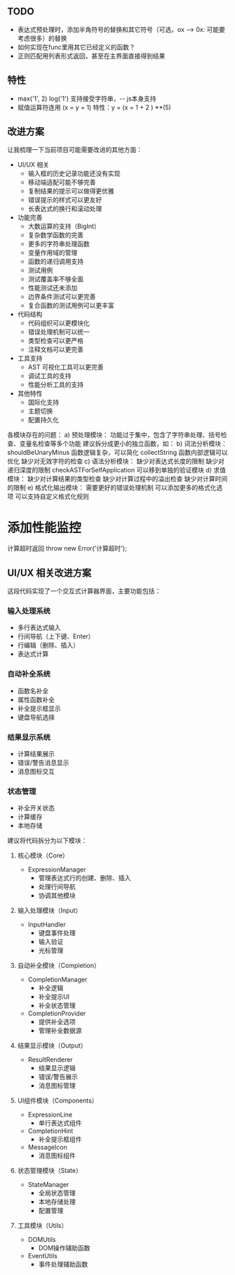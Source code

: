 ## TODO
- 表达式预处理时，添加半角符号的替换和其它符号（可选，ox --> 0x: 可能要考虑很多）的替换
- 如何实现在func里用其它已经定义的函数？
- 正则匹配用列表形式返回，甚至在主界面直接得到结果


## 特性
- max('1', 2)  log('1')  支持接受字符串，-- js本身支持
- 赋值运算符连用 (x = y = 1)  特性：y = (x = 1 + 2 ) **(5)


## 改进方案

让我梳理一下当前项目可能需要改进的其他方面：
- UI/UX 相关
    - 输入框的历史记录功能还没有实现
    - 移动端适配可能不够完善
    - 复制结果的提示可以做得更优雅
    - 错误提示的样式可以更友好
    - 长表达式的换行和滚动处理
- 功能完善
    - 大数运算的支持（BigInt）
    - 复杂数学函数的完善
    - 更多的字符串处理函数
    - 变量作用域的管理
    - 函数的递归调用支持
    - 测试用例
    - 测试覆盖率不够全面
    - 性能测试还未添加
    - 边界条件测试可以更完善
    - 复合函数的测试用例可以更丰富
- 代码结构
    - 代码组织可以更模块化
    - 错误处理机制可以统一
    - 类型检查可以更严格
    - 注释文档可以更完善
- 工具支持
    - AST 可视化工具可以更完善
    - 调试工具的支持
    - 性能分析工具的支持
- 其他特性
    - 国际化支持
    - 主题切换
    - 配置持久化


 各模块存在的问题：
a) 预处理模块：
功能过于集中，包含了字符串处理、括号检查、变量名检查等多个功能
建议拆分成更小的独立函数，如：
b) 词法分析模块：
shouldBeUnaryMinus 函数逻辑复杂，可以简化
collectString 函数内部逻辑可以优化
缺少对无效字符的检查
c) 语法分析模块：
缺少对表达式长度的限制
缺少对递归深度的限制
checkASTForSelfApplication 可以移到单独的验证模块
d) 求值模块：
缺少对计算结果的类型检查
缺少对计算过程中的溢出检查
缺少对计算时间的限制
e) 格式化输出模块：
需要更好的错误处理机制
可以添加更多的格式化选项
可以支持自定义格式化规则

# 添加性能监控
计算超时返回 throw new Error('计算超时');



## UI/UX 相关改进方案

这段代码实现了一个交互式计算器界面，主要功能包括：
### 输入处理系统
- 多行表达式输入
- 行间导航（上下键、Enter）
- 行编辑（删除、插入）
- 表达式计算
### 自动补全系统
- 函数名补全
- 属性函数补全
- 补全提示框显示
- 键盘导航选择

### 结果显示系统
- 计算结果展示
- 错误/警告消息显示
- 消息图标交互

### 状态管理
- 补全开关状态
- 计算缓存
- 本地存储

建议将代码拆分为以下模块：

1. 核心模块（Core）
   - ExpressionManager
     - 管理表达式行的创建、删除、插入
     - 处理行间导航
     - 协调其他模块

2. 输入处理模块（Input）
   - InputHandler
     - 键盘事件处理
     - 输入验证
     - 光标管理

3. 自动补全模块（Completion）
   - CompletionManager
     - 补全逻辑
     - 补全提示UI
     - 补全状态管理
   - CompletionProvider
     - 提供补全选项
     - 管理补全数据源

4. 结果显示模块（Output）
   - ResultRenderer
     - 结果显示逻辑
     - 错误/警告展示
     - 消息图标管理

5. UI组件模块（Components）
   - ExpressionLine
     - 单行表达式组件
   - CompletionHint
     - 补全提示框组件
   - MessageIcon
     - 消息图标组件

6. 状态管理模块（State）
   - StateManager
     - 全局状态管理
     - 本地存储处理
     - 配置管理

7. 工具模块（Utils）
   - DOMUtils
     - DOM操作辅助函数
   - EventUtils
     - 事件处理辅助函数

